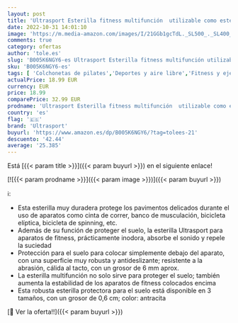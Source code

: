 ```yaml
---
layout: post
title: 'Ultrasport Esterilla fitness multifunción  utilizable como esterilla protectora durante entrenamiento  esterilla protectora para suelo para bicicleta elíptica  120x60cm  Negro Antracita'
date: 2022-10-31 14:01:10
image: 'https://m.media-amazon.com/images/I/21GGb1gcTdL._SL500_._SL400_.jpg'
comments: true
category: ofertas
author: 'tole.es'
slug: 'B005K6NGY6-es Ultrasport Esterilla fitness multifunción utilizable como...'
sku: 'B005K6NGY6-es'
tags: [ 'Colchonetas de pilates','Deportes y aire libre','Fitness y ejercicio','Pilates','bicicleta','ultrasport','🇪🇸', ]
actualPrice: 18.99 EUR
currency: EUR
price: 18.99
comparePrice: 32.99 EUR
prodname: 'Ultrasport Esterilla fitness multifunción  utilizable como esterilla protectora durante entrenamiento  esterilla protectora para suelo para bicicleta elíptica  120x60cm  Negro Antracita'
country: 'es'
flag: '🇪🇸'
brand: 'Ultrasport'
buyurl: 'https://www.amazon.es/dp/B005K6NGY6/?tag=tolees-21'
descuento: '42.44'
average: '25.385'
---
```


Está [{{< param title >}}]({{< param buyurl >}}) en el siguiente enlace!

[![{{< param prodname >}}]({{< param image >}})]({{< param buyurl >}})

ℹ️:

- Esta esterilla muy duradera protege los pavimentos delicados durante el uso de aparatos como cinta de correr, banco de musculación, bicicleta elíptica, bicicleta de spinning, etc.
- Además de su función de proteger el suelo, la esterilla Ultrasport para aparatos de fitness, prácticamente inodora, absorbe el sonido y repele la suciedad
- Protección para el suelo para colocar simplemente debajo del aparato, con una superficie muy robusta y antideslizante; resistente a la abrasión, cálida al tacto, con un grosor de 6 mm aprox.
- La esterilla multifunción no solo sirve para proteger el suelo; también aumenta la estabilidad de los aparatos de fitness colocados encima
- Esta robusta esterilla protectora para el suelo está disponible en 3 tamaños, con un grosor de 0,6 cm; color: antracita

[🛒 Ver la oferta!!]({{< param buyurl >}})
